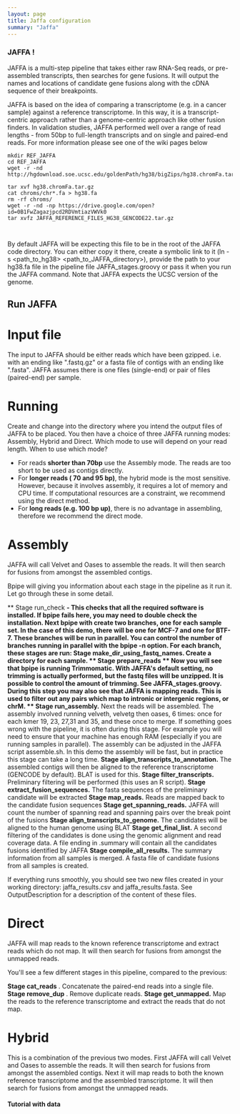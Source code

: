 ```yaml
---
layout: page
title: Jaffa configuration
summary: "Jaffa"
---
```


### JAFFA !

JAFFA is a multi-step pipeline that takes either raw RNA-Seq reads, or pre-assembled transcripts, then searches for gene fusions.
It will output the names and locations of candidate gene fusions along with the cDNA sequence of their breakpoints.

JAFFA is based on the idea of comparing a transcriptome (e.g. in a cancer sample) against a reference transcriptome. In this way, it is a transcript-centric approach rather than a genome-centric approach like other fusion finders. In validation studies, JAFFA performed well over a range of read lengths - from 50bp to full-length transcripts and on single and paired-end reads. For more information please see one of the wiki pages below


```
mkdir REF_JAFFA
cd REF_JAFFA
wget -r -nd http://hgdownload.soe.ucsc.edu/goldenPath/hg38/bigZips/hg38.chromFa.tar.gz

tar xvf hg38.chromFa.tar.gz
cat chroms/chr*.fa > hg38.fa
rm -rf chroms/
wget -r -nd -np https://drive.google.com/open?id=0B1FwZagazjpcd2RDVmtiazVWVk0
tar xvfz JAFFA_REFERENCE_FILES_HG38_GENCODE22.tar.gz



```
By default JAFFA will be expecting this file to be in the root of the JAFFA code directory. You can either copy it there, create a symbolic link to it (ln -s <path_to_hg38> <path_to_JAFFA_directory>), provide the path to your hg38.fa file in the pipeline file JAFFA_stages.groovy or pass it when you run the JAFFA command. Note that JAFFA expects the UCSC version of the genome.

## Run JAFFA

# Input file

The input to JAFFA should be either reads which have been gzipped. i.e. with an ending like ".fastq.gz" or a fasta file of contigs with an ending like ".fasta". JAFFA assumes there is one files (single-end) or pair of files (paired-end) per sample.

# Running

Create and change into the directory where you intend the output files of JAFFA to be placed. You then have a choice of three JAFFA running modes: Assembly, Hybrid and Direct. Which mode to use will depend on your read length.
When to use which mode?

* For reads **shorter than 70bp** use the Assembly mode. The reads are too short to be used as contigs directly.
* For **longer reads ( 70 and 95 bp)**, the hybrid mode is the most sensitive. However, because it involves assembly, it requires a lot of memory and CPU time. If computational resources are a constraint, we recommend using the direct method.
* For **long reads (e.g. 100 bp up)**, there is no advantage in assembling, therefore we recommend the direct mode.






# Assembly

JAFFA will call Velvet and Oases to assemble the reads. It will then search for fusions from amongst the assembled contigs.


Bpipe will giving you information about each stage in the pipeline as it run it. Let go through these in some detail.

** Stage run_check **- This checks that all the required software is installed. If bpipe fails here, you may need to double check the installation.
Next bpipe with create two branches, one for each sample set. In the case of this demo, there will be one for MCF-7 and one for BTF-7. These branches will be run in parallel. You can control the number of branches running in parallel with the bpipe -n option. For each branch, these stages are run:
**Stage make_dir_using_fastq_names.** Create a directory for each sample.
** Stage prepare_reads ** Now you will see that bpipe is running Trimmomatic. With JAFFA's default setting, no trimming is actually performed, but the fastq files will be unzipped. It is possible to control the amount of trimming. See JAFFA_stages.groovy. During this step you may also see that JAFFA is mapping reads. This is used to filter out any pairs which map to intronic or intergenic regions, or chrM.
** Stage run_assembly.** Next the reads will be assembled. The assembly involved running velveth, velvetg then oases, 6 times: once for each kmer 19, 23, 27,31 and 35, and these once to merge. If something goes wrong with the pipeline, it is often during this stage. For example you will need to ensure that your machine has enough RAM (especially if you are running samples in parallel). The assembly can be adjusted in the JAFFA script assemble.sh. In this demo the assembly will be fast, but in practice this stage can take a long time.
**Stage align_transcripts_to_annotation.** The assembled contigs will then be aligned to the reference transcriptome (GENCODE by default). BLAT is used for this.
**Stage filter_transcripts.** Preliminary filtering will be performed (this uses an R script).
**Stage extract_fusion_sequences.** The fasta sequences of the preliminary candidate will be extracted
**Stage map_reads.** Reads are mapped back to the candidate fusion sequences
**Stage get_spanning_reads.** JAFFA will count the number of spanning read and spanning pairs over the break point of the fusions
**Stage align_transcripts_to_genome.** The candidates will be aligned to the human genome using BLAT
**Stage get_final_list.** A second filtering of the candidates is done using the genomic alignment and read coverage data. A file ending in .summary will contain all the candidates fusions identified by JAFFA
**Stage compile_all_results.** The summary information from all samples is merged. A fasta file of candidate fusions from all samples is created.

If everything runs smoothly, you should see two new files created in your working directory: jaffa_results.csv and jaffa_results.fasta. See OutputDescription for a description of the content of these files.

# Direct

JAFFA will map reads to the known reference transcriptome and extract reads which do not map. It will then search for fusions from amongst the unmapped reads.

You'll see a few different stages in this pipeline, compared to the previous:

**Stage cat_reads** . Concatenate the paired-end reads into a single file.
**Stage remove_dup** . Remove duplicate reads.
**Stage get_unmapped.** Map the reads to the reference transcriptome and extract the reads that do not map.

# Hybrid

This is a combination of the previous two modes. First JAFFA will call Velvet and Oases to assemble the reads. It will then search for fusions from amongst the assembled contigs. Next it will map reads to both the known reference transcriptome and the assembled transcriptome. It will then search for fusions from amongst the unmapped reads. 

####  Tutorial with data



